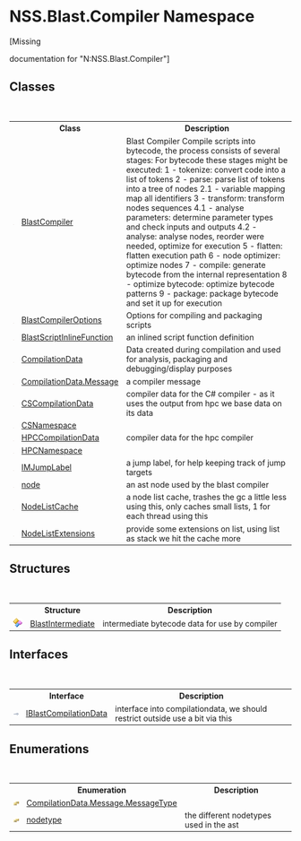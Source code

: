 # NSS.Blast.Compiler Namespace
 

\[Missing <summary> documentation for "N:NSS.Blast.Compiler"\]


## Classes
&nbsp;<table><tr><th></th><th>Class</th><th>Description</th></tr><tr><td>![Public class](media/pubclass.gif "Public class")</td><td><a href="20a7b82b-c1ca-32fd-17a7-d5eb376d77ee">BlastCompiler</a></td><td>
Blast Compiler Compile scripts into bytecode, the process consists of several stages: For bytecode these stages might be executed: 1 - tokenize: convert code into a list of tokens 2 - parse: parse list of tokens into a tree of nodes 2.1 - variable mapping map all identifiers 3 - transform: transform nodes sequences 4.1 - analyse parameters: determine parameter types and check inputs and outputs 4.2 - analyse: analyse nodes, reorder were needed, optimize for execution 5 - flatten: flatten execution path 6 - node optimizer: optimize nodes 7 - compile: generate bytecode from the internal representation 8 - optimize bytecode: optimize bytecode patterns 9 - package: package bytecode and set it up for execution</td></tr><tr><td>![Public class](media/pubclass.gif "Public class")</td><td><a href="acd2f6cc-9dc8-39b3-7ff6-2a1a35ecce47">BlastCompilerOptions</a></td><td>
Options for compiling and packaging scripts</td></tr><tr><td>![Public class](media/pubclass.gif "Public class")</td><td><a href="3fbdacdd-dea0-1dcb-3082-313eb48e07f8">BlastScriptInlineFunction</a></td><td>
an inlined script function definition</td></tr><tr><td>![Public class](media/pubclass.gif "Public class")</td><td><a href="52667f7e-8dc6-6543-e265-fdc90d6834fa">CompilationData</a></td><td>
Data created during compilation and used for analysis, packaging and debugging/display purposes</td></tr><tr><td>![Public class](media/pubclass.gif "Public class")</td><td><a href="e67b54fe-fb86-7ae8-d46e-8efaf40ec157">CompilationData.Message</a></td><td>
a compiler message</td></tr><tr><td>![Public class](media/pubclass.gif "Public class")</td><td><a href="0c6307ba-1f61-647f-cfa4-6d7284dd5ec8">CSCompilationData</a></td><td>
compiler data for the C# compiler - as it uses the output from hpc we base data on its data</td></tr><tr><td>![Public class](media/pubclass.gif "Public class")</td><td><a href="e2aa1efe-4cdd-2d87-8a39-632f946b078a">CSNamespace</a></td><td /></tr><tr><td>![Public class](media/pubclass.gif "Public class")</td><td><a href="383f9bef-dc6b-ffde-7f1e-9c11fe9a9708">HPCCompilationData</a></td><td>
compiler data for the hpc compiler</td></tr><tr><td>![Public class](media/pubclass.gif "Public class")</td><td><a href="38a875bf-70f0-e536-aa61-8946763a62fb">HPCNamespace</a></td><td /></tr><tr><td>![Public class](media/pubclass.gif "Public class")</td><td><a href="00052b74-5ebe-2692-51cf-37db37010dd0">IMJumpLabel</a></td><td>
a jump label, for help keeping track of jump targets</td></tr><tr><td>![Public class](media/pubclass.gif "Public class")</td><td><a href="7dc9b7e9-64ad-f224-ae1a-4e6639739f56">node</a></td><td>
an ast node used by the blast compiler</td></tr><tr><td>![Public class](media/pubclass.gif "Public class")</td><td><a href="c366c26d-606f-fda5-9bab-5302c240799a">NodeListCache</a></td><td>
a node list cache, trashes the gc a little less using this, only caches small lists, 1 for each thread using this</td></tr><tr><td>![Public class](media/pubclass.gif "Public class")</td><td><a href="eac29d29-e73a-f80b-4118-bd5cd3dda230">NodeListExtensions</a></td><td>
provide some extensions on list, using list as stack we hit the cache more</td></tr></table>

## Structures
&nbsp;<table><tr><th></th><th>Structure</th><th>Description</th></tr><tr><td>![Public structure](media/pubstructure.gif "Public structure")</td><td><a href="32900304-967e-b7b4-7743-8a10dd78931b">BlastIntermediate</a></td><td>
intermediate bytecode data for use by compiler</td></tr></table>

## Interfaces
&nbsp;<table><tr><th></th><th>Interface</th><th>Description</th></tr><tr><td>![Public interface](media/pubinterface.gif "Public interface")</td><td><a href="d2afd70e-15cd-df6e-c1b9-6e1d3e9552bd">IBlastCompilationData</a></td><td>
interface into compilationdata, we should restrict outside use a bit via this</td></tr></table>

## Enumerations
&nbsp;<table><tr><th></th><th>Enumeration</th><th>Description</th></tr><tr><td>![Public enumeration](media/pubenumeration.gif "Public enumeration")</td><td><a href="ffd5cdd4-40dc-84d1-747d-40e06a699332">CompilationData.Message.MessageType</a></td><td /></tr><tr><td>![Public enumeration](media/pubenumeration.gif "Public enumeration")</td><td><a href="e28d8f32-0117-cb7b-5d31-0a3d9a5d6817">nodetype</a></td><td>
the different nodetypes used in the ast</td></tr></table>&nbsp;
